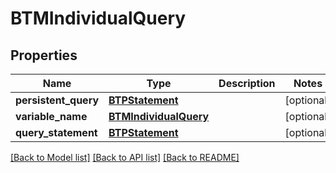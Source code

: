# BTMIndividualQuery

## Properties
Name | Type | Description | Notes
------------ | ------------- | ------------- | -------------
**persistent_query** | [**BTPStatement**](BTPStatement.md) |  | [optional] 
**variable_name** | [**BTMIndividualQuery**](BTMIndividualQuery.md) |  | [optional] 
**query_statement** | [**BTPStatement**](BTPStatement.md) |  | [optional] 

[[Back to Model list]](../README.md#documentation-for-models) [[Back to API list]](../README.md#documentation-for-api-endpoints) [[Back to README]](../README.md)


